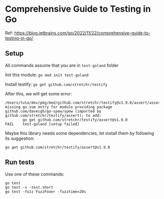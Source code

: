 # Comprehensive Guide to Testing in Go

Ref: https://blog.jetbrains.com/go/2022/11/22/comprehensive-guide-to-testing-in-go/

## Setup

All commands assume that you are in `test-goland` folder

Init this module: `go mod init test-goland`

Install testify: `go get github.com/stretchr/testify`

After this, we will get some error:

```
/Users/tuta/dev/pkg/mod/github.com/stretchr/testify@v1.9.0/assert/assertions.go:20:2: missing go.sum entry for module providing package github.com/davecgh/go-spew/spew (imported by github.com/stretchr/testify/assert); to add:
        go get github.com/stretchr/testify/assert@v1.9.0
FAIL    test-goland [setup failed]
```

Maybe this library needs some dependencies, let install them by following its suggestion:

```
go get github.com/stretchr/testify/assert@v1.9.0
```

## Run tests

Use one of these commands:

```
go test
go test -v -test.short
go test -fuzz FuzzFooer -fuzztime=20s
```

